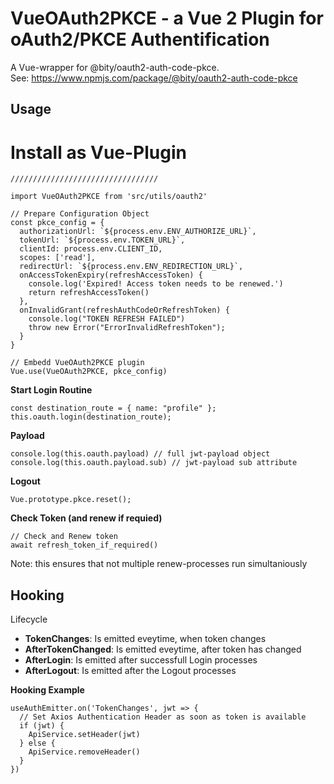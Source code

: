 # VueOAuth2PKCE - a Vue 2 Plugin for oAuth2/PKCE Authentification

A Vue-wrapper for @bity/oauth2-auth-code-pkce.\
See: https://www.npmjs.com/package/@bity/oauth2-auth-code-pkce

## Usage

# Install as Vue-Plugin

```
/////////////////////////////////

import VueOAuth2PKCE from 'src/utils/oauth2'

// Prepare Configuration Object
const pkce_config = {
  authorizationUrl: `${process.env.ENV_AUTHORIZE_URL}`,
  tokenUrl: `${process.env.TOKEN_URL}`,
  clientId: process.env.CLIENT_ID,
  scopes: ['read'],
  redirectUrl: `${process.env.ENV_REDIRECTION_URL}`,
  onAccessTokenExpiry(refreshAccessToken) {
    console.log('Expired! Access token needs to be renewed.')
    return refreshAccessToken()
  },
  onInvalidGrant(refreshAuthCodeOrRefreshToken) {
    console.log("TOKEN REFRESH FAILED")
    throw new Error("ErrorInvalidRefreshToken");
  }
}

// Embedd VueOAuth2PKCE plugin
Vue.use(VueOAuth2PKCE, pkce_config)

```

**Start Login Routine**

```
const destination_route = { name: "profile" };
this.oauth.login(destination_route);
```

**Payload**

```
console.log(this.oauth.payload) // full jwt-payload object
console.log(this.oauth.payload.sub) // jwt-payload sub attribute
```

**Logout**

```
Vue.prototype.pkce.reset();
```

**Check Token (and renew if requied)**

```
// Check and Renew token
await refresh_token_if_required()
```

Note: this ensures that not multiple renew-processes run simultaniously

## Hooking

Lifecycle

- **TokenChanges**: Is emitted eveytime, when token changes
- **AfterTokenChanged**: Is emitted eveytime, after token has changed
- **AfterLogin**: Is emitted after successfull Login processes
- **AfterLogout**: Is emitted after the Logout processes

**Hooking Example**

```
useAuthEmitter.on('TokenChanges', jwt => {
  // Set Axios Authentication Header as soon as token is available
  if (jwt) {
    ApiService.setHeader(jwt)
  } else {
    ApiService.removeHeader()
  }
})
```
